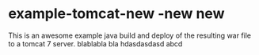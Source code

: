 # example-tomcat-new -new new

This is an awesome example java build and deploy of the resulting
war file to a tomcat 7 server.
blablabla bla
hdasdasdasd
abcd

